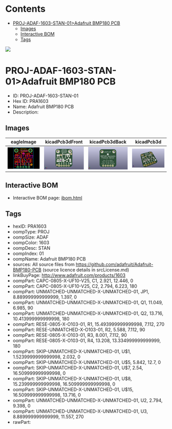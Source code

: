 



Contents
========

* [PROJ-ADAF-1603-STAN-01>Adafruit BMP180 PCB](#proj-adaf-1603-stan-01adafruit-bmp180-pcb)
	* [Images](#images)
	* [Interactive BOM](#interactive-bom)
	* [Tags](#tags)
  
![][im]
# PROJ-ADAF-1603-STAN-01>Adafruit BMP180 PCB

- ID: PROJ-ADAF-1603-STAN-01
- Hex ID: PRA1603
- Name: Adafruit BMP180 PCB
- Description: 

## Images
  
  

|eagleImage|kicadPcb3dFront|kicadPcb3dBack|kicadPcb3d|
| :---: | :---: | :---: | :---: |
|[![eagleImage](eagleImage_140.png)](eagleImage_600.png)|[![kicadPcb3dFront](kicadPcb3dFront_140.png)](kicadPcb3dFront_600.png)|[![kicadPcb3dBack](kicadPcb3dBack_140.png)](kicadPcb3dBack_600.png)|[![kicadPcb3d](kicadPcb3d_140.png)](kicadPcb3d_600.png)|

## Interactive BOM

- Interactive BOM page: [ibom.html](kicad/bom/ibom.html)

## Tags

- hexID: PRA1603
- oompType: PROJ
- oompSize: ADAF
- oompColor: 1603
- oompDesc: STAN
- oompIndex: 01
- oompName: Adafruit BMP180 PCB
- sources: All source files from https://github.com/adafruit/Adafruit-BMP180-PCB (source licence details in srcLicense.md)
- linkBuyPage: http://www.adafruit.com/products/1603
- oompPart: CAPC-0805-X-UF10-V25, C1, 2.921, 12.446, 0
- oompPart: CAPC-0805-X-UF10-V25, C2, 2.794, 6.223, 180
- oompPart: UNMATCHED-UNMATCHED-X-UNMATCHED-01, JP1, 8.889999999999999, 1.397, 0
- oompPart: UNMATCHED-UNMATCHED-X-UNMATCHED-01, Q1, 11.049, 6.985, 90
- oompPart: UNMATCHED-UNMATCHED-X-UNMATCHED-01, Q2, 13.716, 10.413999999999998, 180
- oompPart: RESE-0805-X-O103-01, R1, 15.493999999999998, 7.112, 270
- oompPart: RESE-UNMATCHED-X-O103-01, R2, 5.588, 7.112, 90
- oompPart: RESE-0805-X-O103-01, R3, 8.001, 7.112, 90
- oompPart: RESE-0805-X-O103-01, R4, 13.208, 13.334999999999999, 180
- oompPart: SKIP-UNMATCHED-X-UNMATCHED-01, U$1, 1.5239999999999998, 2.032, 0
- oompPart: SKIP-UNMATCHED-X-UNMATCHED-01, U$5, 5.842, 12.7, 0
- oompPart: SKIP-UNMATCHED-X-UNMATCHED-01, U$7, 2.54, 16.509999999999998, 0
- oompPart: SKIP-UNMATCHED-X-UNMATCHED-01, U$8, 15.239999999999998, 16.509999999999998, 0
- oompPart: SKIP-UNMATCHED-X-UNMATCHED-01, U$15, 16.509999999999998, 13.716, 0
- oompPart: UNMATCHED-UNMATCHED-X-UNMATCHED-01, U2, 2.794, 9.398, 0
- oompPart: UNMATCHED-UNMATCHED-X-UNMATCHED-01, U3, 8.889999999999999, 11.557, 270
- rawPart: 



[im]: kicadPcb3d_450.png
